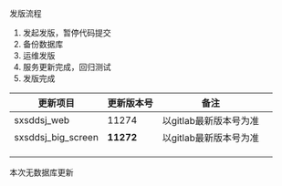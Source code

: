 发版流程

1. 发起发版，暂停代码提交
2. 备份数据库
3. 运维发版
4. 服务更新完成，回归测试
5. 发版完成

| 更新项目           | 更新版本号 | 备注                   |      |
| ------------------ | ---------- | ---------------------- | ---- |
| sxsddsj_web        | 11274      | 以gitlab最新版本号为准 |      |
| sxsddsj_big_screen | **11272**  | 以gitlab最新版本号为准 |      |
|                    |            |                        |      |
|                    |            |                        |      |
|                    |            |                        |      |



本次无数据库更新